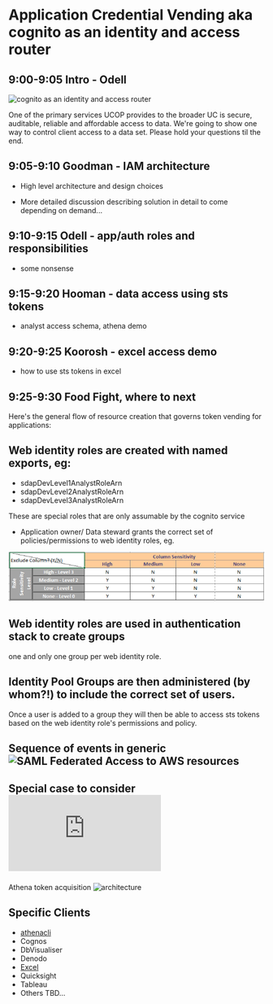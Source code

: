 # Application Credential Vending aka cognito as an identity and access router

## 9:00-9:05 Intro - Odell
![cognito as an identity and access router](https://d2908q01vomqb2.cloudfront.net/1b6453892473a467d07372d45eb05abc2031647a/2017/06/18/CognitoDiagram.png)

One of the primary services UCOP provides to the broader UC is secure,
auditable, reliable and affordable access to data. We're going to show one way
to control client access to a data set. Please hold your questions til the end.

## 9:05-9:10 Goodman - IAM architecture

* High level architecture and design choices

* More detailed discussion describing solution in detail to come depending on demand...

## 9:10-9:15 Odell - app/auth roles and responsibilities

* some nonsense

## 9:15-9:20 Hooman - data access using sts tokens

* analyst access schema, athena demo

## 9:20-9:25 Koorosh - excel access demo

* how to use sts tokens in excel

## 9:25-9:30 Food Fight, where to next

Here's the general flow of resource creation that governs token vending for
applications:

## Web identity roles are created with named exports, eg:

  * sdapDevLevel1AnalystRoleArn
  * sdapDevLevel2AnalystRoleArn
  * sdapDevLevel3AnalystRoleArn

  These are special roles that are only assumable by the cognito service

* Application owner/ Data steward grants the correct set of policies/permissions to web
  identity roles, eg.

![sdap access matrix ](images/analyst-matrix.png)

##  Web identity roles are used in authentication stack to create groups
one and only one group per web identity role.

## Identity Pool Groups are then administered (by whom?!) to include the correct set of users.

Once a user is added to a group they will then be able to access sts tokens
based on the web identity role's permissions and policy.

## Sequence of events in generic ![SAML Federated Access to AWS resources](https://docs.aws.amazon.com/cognito/latest/developerguide/images/amazon-cognito-user-pools-saml-idp-auth-flow.png)

## Special case to consider ![Federated Access to Athena](https://docs.aws.amazon.com/athena/latest/ug/access-federation-saml.html)

Athena token acquisition ![architecture ](https://docs.aws.amazon.com/athena/latest/ug/images/athena-saml-based-federation.png)

## Specific Clients

* [athenacli](https://github.com/ucopacme/amazon-cognito-cdk-example-for-getting-aws-credentials/blob/dev/docs/athenacli.md)
* Cognos
* DbVisualiser
* Denodo
* [Excel](https://github.com/ucopacme/amazon-cognito-cdk-example-for-getting-aws-credentials/blob/dev/docs/excel.md)
* Quicksight
* Tableau
* Others TBD...
